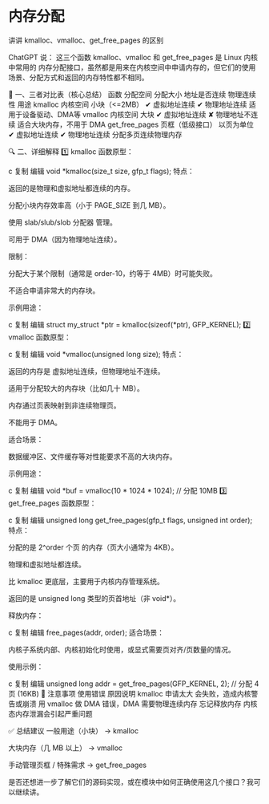 # 内存分配

讲讲 kmalloc、vmalloc、get_free_pages 的区别


ChatGPT 说：
这三个函数 kmalloc、vmalloc 和 get_free_pages 是 Linux 内核中常用的 内存分配接口，虽然都是用来在内核空间中申请内存的，但它们的使用场景、分配方式和返回的内存特性都不相同。

🧱 一、三者对比表（核心总结）
函数	分配空间	分配大小	地址是否连续	物理连续性	用途
kmalloc	内核空间	小块（<=2MB）	✔ 虚拟地址连续	✔ 物理地址连续	适用于设备驱动、DMA等
vmalloc	内核空间	大块	✔ 虚拟地址连续	✘ 物理地址不连续	适合大块内存，不用于 DMA
get_free_pages	页框（低级接口）	以页为单位	✔ 虚拟地址连续	✔ 物理地址连续	分配多页连续物理内存

🔍 二、详细解释
1️⃣ kmalloc
函数原型：

c
复制
编辑
void *kmalloc(size_t size, gfp_t flags);
特点：

返回的是物理和虚拟地址都连续的内存。

分配小块内存效率高（小于 PAGE_SIZE 到几 MB）。

使用 slab/slub/slob 分配器 管理。

可用于 DMA（因为物理地址连续）。

限制：

分配大于某个限制（通常是 order-10，约等于 4MB）时可能失败。

不适合申请非常大的内存块。

示例用途：

c
复制
编辑
struct my_struct *ptr = kmalloc(sizeof(*ptr), GFP_KERNEL);
2️⃣ vmalloc
函数原型：

c
复制
编辑
void *vmalloc(unsigned long size);
特点：

返回的内存是 虚拟地址连续，但物理地址不连续。

适用于分配较大的内存块（比如几十 MB）。

内存通过页表映射到非连续物理页。

不能用于 DMA。

适合场景：

数据缓冲区、文件缓存等对性能要求不高的大块内存。

示例用途：

c
复制
编辑
void *buf = vmalloc(10 * 1024 * 1024); // 分配 10MB
3️⃣ get_free_pages
函数原型：

c
复制
编辑
unsigned long get_free_pages(gfp_t flags, unsigned int order);
特点：

分配的是 2^order 个页 的内存（页大小通常为 4KB）。

物理和虚拟地址都连续。

比 kmalloc 更底层，主要用于内核内存管理系统。

返回的是 unsigned long 类型的页首地址（非 void*）。

释放内存：

c
复制
编辑
free_pages(addr, order);
适合场景：

内核子系统内部、内核初始化时使用，或显式需要页对齐/页数量的情况。

使用示例：

c
复制
编辑
unsigned long addr = get_free_pages(GFP_KERNEL, 2); // 分配 4 页 (16KB)
🚫 注意事项
使用错误	原因说明
kmalloc 申请太大	会失败，造成内核警告或崩溃
用 vmalloc 做 DMA	错误，DMA 需要物理连续内存
忘记释放内存	内核态内存泄漏会引起严重问题

✅ 总结建议
一般用途（小块） → kmalloc

大块内存（几 MB 以上） → vmalloc

手动管理页框 / 特殊需求 → get_free_pages

是否还想进一步了解它们的源码实现，或在模块中如何正确使用这几个接口？我可以继续讲。